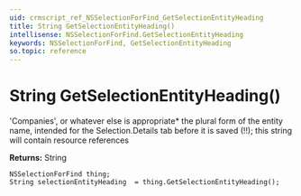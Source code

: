 ```yaml
---
uid: crmscript_ref_NSSelectionForFind_GetSelectionEntityHeading
title: String GetSelectionEntityHeading()
intellisense: NSSelectionForFind.GetSelectionEntityHeading
keywords: NSSelectionForFind, GetSelectionEntityHeading
so.topic: reference
---
```


# String GetSelectionEntityHeading()

'Companies', or whatever else is appropriate* the plural form of the entity name, intended for the Selection.Details tab before it is saved (!!); this string will contain resource references

**Returns:** String

```crmscript
NSSelectionForFind thing;
String selectionEntityHeading  = thing.GetSelectionEntityHeading();
```

